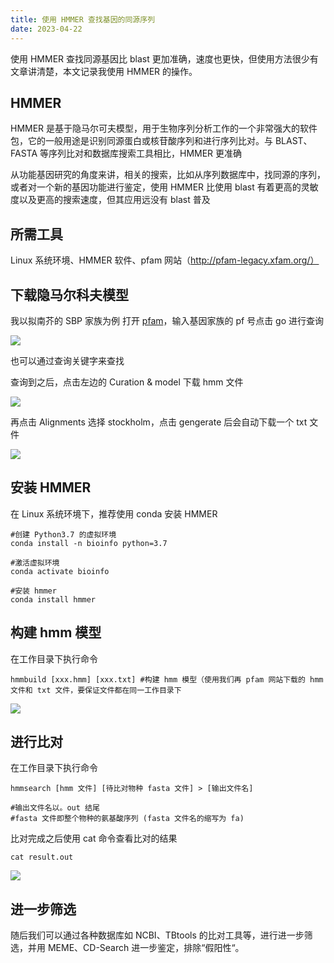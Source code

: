 ```yaml
---
title: 使用 HMMER 查找基因的同源序列
date: 2023-04-22
---
```


使用 HMMER 查找同源基因比 blast 更加准确，速度也更快，但使用方法很少有文章讲清楚，本文记录我使用 HMMER 的操作。

<!--more-->

## HMMER

HMMER 是基于隐马尔可夫模型，用于生物序列分析工作的一个非常强大的软件包，它的一般用途是识别同源蛋白或核苷酸序列和进行序列比对。与 BLAST、FASTA 等序列比对和数据库搜索工具相比，HMMER 更准确

从功能基因研究的角度来讲，相关的搜索，比如从序列数据库中，找同源的序列，或者对一个新的基因功能进行鉴定，使用 HMMER 比使用 blast 有着更高的灵敏度以及更高的搜索速度，但其应用远没有 blast 普及

## 所需工具

Linux 系统环境、HMMER 软件、pfam 网站（http://pfam-legacy.xfam.org/）

## 下载隐马尔科夫模型

我以拟南芥的 SBP 家族为例
打开 [pfam](http://pfam-legacy.xfam.org/)，输入基因家族的 pf 号点击 go 进行查询

![](https://images.yuanj.top/20230422214309.png)

也可以通过查询关键字来查找

查询到之后，点击左边的 Curation & model 下载 hmm 文件

![](https://images.yuanj.top/20230422214325.png)

再点击 Alignments 选择 stockholm，点击 gengerate 后会自动下载一个 txt 文件

![](https://images.yuanj.top/20230422214336.png)

## 安装 HMMER

在 Linux 系统环境下，推荐使用 conda 安装 HMMER

```
#创建 Python3.7 的虚拟环境
conda install -n bioinfo python=3.7

#激活虚拟环境
conda activate bioinfo

#安装 hmmer
conda install hmmer
```

## 构建 hmm 模型

在工作目录下执行命令
```
hmmbuild [xxx.hmm] [xxx.txt] #构建 hmm 模型（使用我们再 pfam 网站下载的 hmm 文件和 txt 文件，要保证文件都在同一工作目录下
```

![](https://images.yuanj.top/20230422214418.png)

## 进行比对

在工作目录下执行命令
```
hmmsearch [hmm 文件] [待比对物种 fasta 文件] > [输出文件名]  

#输出文件名以。out 结尾
#fasta 文件即整个物种的氨基酸序列 (fasta 文件名的缩写为 fa)
```

比对完成之后使用 cat 命令查看比对的结果
```
cat result.out
```

![](https://images.yuanj.top/20230422214437.png)

## 进一步筛选

随后我们可以通过各种数据库如 NCBI、TBtools 的比对工具等，进行进一步筛选，并用 MEME、CD-Search 进一步鉴定，排除“假阳性“。